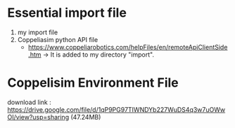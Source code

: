 # Essential import file 
1. my import file
2. Coppeliasim python API file
    - https://www.coppeliarobotics.com/helpFiles/en/remoteApiClientSide.htm
    → It is added to my directory "import".

# Coppelisim Environment File
download link : https://drive.google.com/file/d/1qP9PG97TIWNDYb227WuDS4q3w7uOWwOI/view?usp=sharing (47.24MB)
